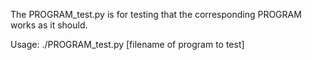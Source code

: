 The PROGRAM_test.py is for testing that the corresponding PROGRAM works as it should.

Usage: ./PROGRAM_test.py [filename of program to test]

